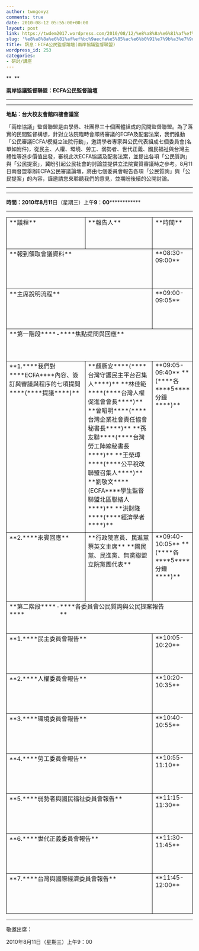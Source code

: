 ```yaml
---
author: twngoxyz
comments: true
date: 2010-08-12 05:55:00+00:00
layout: post
link: https://twdem2017.wordpress.com/2010/08/12/%e8%a8%8a%e6%81%af%ef%bc%9aecfa%e5%85%ac%e6%b0%91%e7%9b%a3%e7%9d%a3%e8%ab%96%e5%a3%87%e5%85%a9%e5%b2%b8%e5%8d%94%e8%ad%b0%e7%9b%a3%e7%9d%a3%e8%81%af%e7%9b%9f/
slug: '%e8%a8%8a%e6%81%af%ef%bc%9aecfa%e5%85%ac%e6%b0%91%e7%9b%a3%e7%9d%a3%e8%ab%96%e5%a3%87%e5%85%a9%e5%b2%b8%e5%8d%94%e8%ad%b0%e7%9b%a3%e7%9d%a3%e8%81%af%e7%9b%9f'
title: 訊息：ECFA公民監督論壇(兩岸協議監督聯盟)
wordpress_id: 253
categories:
- 研討/講座
---
```


**  **  


**兩岸協議監督聯盟：ECFA公民監督論壇**

************************  


************************  


************地點：台大校友會館四樓會議室************

  


「兩岸協議」監督聯盟是由學界、社團界三十個團體組成的民間監督聯盟。為了落實的民間監督構想，針對立法院臨時會即將審議的ECFA及配套法案，我們推動「公民審議ECFA/模擬立法院行動」，邀請學者專家與公民代表組成七個委員會(名單如附件)，從民主、人權、環境、勞工、弱勢者、世代正義、國民福祉與台灣主體性等進步價值出發，審視此次ECFA協議及配套法案，並提出各項「公民質詢」與「公民提案」，冀盼引起公民社會的討論並提供立法院實質審議時之參考。8月11日兩督盟舉辦ECFA公民審議論壇，將由七個委員會報告各項「公民質詢」與「公民提案」的內容，謹邀請您來聆聽我們的意見，並期盼後續的公開討論。

****************************  


********************************  
****************時間：****2010****年****8****月****11****日（星期三）上午****9****：****00****************

****  
<table cellpadding="0" cellspacing="0" style="border-collapse:collapse;border-style:none;" border="1" ><tbody ><tr >
<td style="border-bottom:black 1pt solid;border-left:black 1pt solid;border-right:black 1pt solid;border-top:black 1pt solid;height:85px;width:744px;padding:0 5.4pt;" valign="top" >**議程**
</td>
<td style="border-bottom:black 1pt solid;border-left-style:none;border-right:black 1pt solid;border-top:black 1pt solid;height:85px;width:744px;padding:0 5.4pt;" valign="top" >**報告人**
</td>
<td style="border-bottom:black 1pt solid;border-left-style:none;border-right:black 1pt solid;border-top:black 1pt solid;height:85px;width:56px;padding:0 5.4pt;" valign="top" >**時間**
</td></tr><tr >
<td colspan="2" style="border-bottom:black 1pt solid;border-left:black 1pt solid;border-right:black 1pt solid;border-top-style:none;height:108px;width:1488px;padding:0 5.4pt;" valign="top" >**報到領取會議資料**
</td>
<td style="border-bottom:black 1pt solid;border-left-style:none;border-right:black 1pt solid;border-top-style:none;height:108px;width:56px;padding:0 5.4pt;" valign="top" >**08:30-09:00**
</td></tr><tr >
<td colspan="2" style="border-bottom:black 1pt solid;border-left:black 1pt solid;border-right:black 1pt solid;border-top-style:none;height:108px;width:1488px;padding:0 5.4pt;" valign="top" >**主席說明流程**
</td>
<td style="border-bottom:black 1pt solid;border-left-style:none;border-right:black 1pt solid;border-top-style:none;height:108px;width:56px;padding:0 5.4pt;" valign="top" >**09:00-09:05**
</td></tr><tr >
<td colspan="3" style="border-bottom:black 1pt solid;border-left:black 1pt solid;border-right:black 1pt solid;border-top-style:none;height:87px;width:1544px;padding:0 5.4pt;" valign="top" >**第一階段****-****焦點提問與回應**
</td></tr><tr >
<td style="border-bottom:black 1pt solid;border-left:black 1pt solid;border-right:black 1pt solid;border-top-style:none;height:463px;width:744px;padding:0 5.4pt;" valign="top" >**1.****我們對****ECFA****內容、簽訂與審議與程序的七項提問****(****提議****)**
</td>
<td style="border-bottom:black 1pt solid;border-left-style:none;border-right:black 1pt solid;border-top-style:none;height:463px;width:744px;padding:0 5.4pt;" valign="top" >**顏厥安****(****台灣守護民主平台召集人****)**  
**林佳範****(****台灣人權促進會會長****)**  
**曾昭明****(****台灣企業社會責任協會秘書長****)**  
**孫友聯****(****台灣勞工陣線秘書長****)**  
**王榮璋****(****公平稅改聯盟召集人****)**  
**劉敬文****(ECFA****學生監督聯盟北區聯絡人****)**  
**洪財隆****(****經濟學者****)**
</td>
<td style="border-bottom:black 1pt solid;border-left-style:none;border-right:black 1pt solid;border-top-style:none;height:463px;width:56px;padding:0 5.4pt;" valign="top" >**09:05-09:40**  
**(****各****5****分鐘****)**
</td></tr><tr >
<td style="border-bottom:black 1pt solid;border-left:black 1pt solid;border-right:black 1pt solid;border-top-style:none;height:186px;width:744px;padding:0 5.4pt;" valign="top" >**2.****來賓回應**
</td>
<td style="border-bottom:black 1pt solid;border-left-style:none;border-right:black 1pt solid;border-top-style:none;height:186px;width:744px;padding:0 5.4pt;" valign="top" >**行政院官員、民進黨蔡英文主席**  
**國民黨、民進黨、無黨聯盟立院黨團代表**
</td>
<td style="border-bottom:black 1pt solid;border-left-style:none;border-right:black 1pt solid;border-top-style:none;height:186px;width:56px;padding:0 5.4pt;" valign="top" >**09:40-10:05**  
**(****各****5****分鐘****)**
</td></tr><tr >
<td colspan="3" style="border-bottom:black 1pt solid;border-left:black 1pt solid;border-right:black 1pt solid;border-top-style:none;height:87px;width:1544px;padding:0 5.4pt;" valign="top" >**第二階段****-****各委員會公民質詢與公民提案報告****                      **
</td></tr><tr >
<td colspan="2" style="border-bottom:black 1pt solid;border-left:black 1pt solid;border-right:black 1pt solid;border-top-style:none;height:108px;width:1488px;padding:0 5.4pt;" valign="top" >**1.****民主委員會報告**
</td>
<td style="border-bottom:black 1pt solid;border-left-style:none;border-right:black 1pt solid;border-top-style:none;height:108px;width:56px;padding:0 5.4pt;" valign="top" >**10:05-10:20**
</td></tr><tr >
<td colspan="2" style="border-bottom:black 1pt solid;border-left:black 1pt solid;border-right:black 1pt solid;border-top-style:none;height:108px;width:1488px;padding:0 5.4pt;" valign="top" >**2.****人權委員會報告**
</td>
<td style="border-bottom:black 1pt solid;border-left-style:none;border-right:black 1pt solid;border-top-style:none;height:108px;width:56px;padding:0 5.4pt;" valign="top" >**10:20-10:35**
</td></tr><tr >
<td colspan="2" style="border-bottom:black 1pt solid;border-left:black 1pt solid;border-right:black 1pt solid;border-top-style:none;height:108px;width:1488px;padding:0 5.4pt;" valign="top" >**3.****環境委員會報告**
</td>
<td style="border-bottom:black 1pt solid;border-left-style:none;border-right:black 1pt solid;border-top-style:none;height:108px;width:56px;padding:0 5.4pt;" valign="top" >**10:40-10:55**
</td></tr><tr >
<td colspan="2" style="border-bottom:black 1pt solid;border-left:black 1pt solid;border-right:black 1pt solid;border-top-style:none;height:108px;width:1488px;padding:0 5.4pt;" valign="top" >**4.****勞工委員會報告**
</td>
<td style="border-bottom:black 1pt solid;border-left-style:none;border-right:black 1pt solid;border-top-style:none;height:108px;width:56px;padding:0 5.4pt;" valign="top" >**10:55-11:10**
</td></tr><tr >
<td colspan="2" style="border-bottom:black 1pt solid;border-left:black 1pt solid;border-right:black 1pt solid;border-top-style:none;height:108px;width:1488px;padding:0 5.4pt;" valign="top" >**5.****弱勢者與國民福祉委員會報告**
</td>
<td style="border-bottom:black 1pt solid;border-left-style:none;border-right:black 1pt solid;border-top-style:none;height:108px;width:56px;padding:0 5.4pt;" valign="top" >**11:15-11:30**
</td></tr><tr >
<td colspan="2" style="border-bottom:black 1pt solid;border-left:black 1pt solid;border-right:black 1pt solid;border-top-style:none;height:108px;width:1488px;padding:0 5.4pt;" valign="top" >**6.****世代正義委員會報告**
</td>
<td style="border-bottom:black 1pt solid;border-left-style:none;border-right:black 1pt solid;border-top-style:none;height:108px;width:56px;padding:0 5.4pt;" valign="top" >**11:30-11:45**
</td></tr><tr >
<td colspan="2" style="border-bottom:black 1pt solid;border-left:black 1pt solid;border-right:black 1pt solid;border-top-style:none;height:108px;width:1488px;padding:0 5.4pt;" valign="top" >**7.****台灣與國際經濟委員會報告**
</td>
<td style="border-bottom:black 1pt solid;border-left-style:none;border-right:black 1pt solid;border-top-style:none;height:108px;width:56px;padding:0 5.4pt;" valign="top" >**11:45-12:00**
</td></tr></tbody></table>  


* * *

  


敬邀出席：

  


2010年8月11日（星期三）上午9：00
